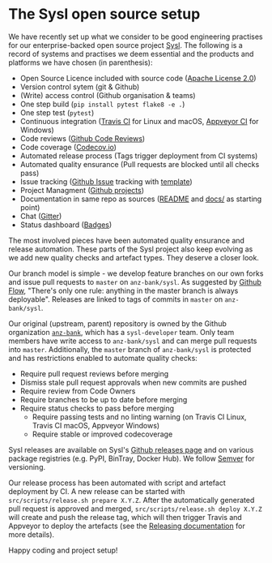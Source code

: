 The Sysl open source setup
======================

We have recently set up what we consider to be good engineering practises for our enterprise-backed open source project [Sysl](https://github.com/anz-bank/sysl). The following is a record of systems and practises we deem essential and the products and platforms we have chosen (in parenthesis):

* Open Source Licence included with source code ([Apache License 2.0](https://github.com/anz-bank/sysl/blob/master/LICENSE))
* Version control sytem (git & Github)
* (Write) access control (Github organisation & teams)
* One step build (`pip install pytest flake8 -e .`)
* One step test (`pytest`)
* Continuous integration ([Travis CI](https://travis-ci.org/anz-bank/sysl) for Linux and macOS, [Appveyor CI](https://ci.appveyor.com/project/anz-bank/sysl) for Windows)
* Code reviews ([Github Code Reviews](https://github.com/features/code-review))
* Code coverage ([Codecov.io](https://codecov.io/github/anz-bank/sysl/))
* Automated release process (Tags trigger deployment from CI systems)
* Automated quality ensurance (Pull requests are blocked until all checks pass)
* Issue tracking ([Github Issue](https://github.com/anz-bank/sysl/issues) tracking with [template](https://github.com/anz-bank/sysl/blob/master/ISSUE_TEMPLATE.md))
* Project Managment ([Github projects](https://github.com/anz-bank/sysl/projects))
* Documentation in same repo as sources ([README](https://github.com/anz-bank/sysl/blob/master/README.rst) and [docs/](https://github.com/anz-bank/sysl/blob/master/docs) as starting point)
* Chat ([Gitter](https://gitter.im/anz-bank/sysl))
* Status dashboard ([Badges](https://github.com/anz-bank/sysl/blob/master/README.rst))

The most involved pieces have been automated quality ensurance and release automation. These parts of the Sysl project also keep evolving as we add new quality checks and artefact types. They deserve a closer look.

Our branch model is simple - we develop feature branches on our own forks and issue pull requests to `master` on `anz-bank/sysl`. As suggested by [Github Flow](https://guides.github.com/introduction/flow/), "There's only one rule: anything in the master branch is always deployable". Releases are linked to tags of commits in `master` on `anz-bank/sysl`.

Our original (upstream, parent) repository is owned by the Github organization [`anz-bank`](https://github.com/anz-bank), which has a `sysl-developer` team. Only team members have write access to `anz-bank/sysl` and can merge pull requests into `master`. Additionally, the `master` branch of  `anz-bank/sysl` is protected and has restrictions enabled to automate quality checks:

 * Require pull request reviews before merging
 * Dismiss stale pull request approvals when new commits are pushed
 * Require review from Code Owners
 * Require branches to be up to date before merging
 * Require status checks to pass before merging
   - Require passing tests and no linting warning (on Travis CI Linux, Travis CI macOS, Appveyor Windows)
   - Require stable or improved codecoverage

Sysl releases are available on Sysl's [Github releases page](https://github.com/anz-bank/sysl/releases) and on various package registries (e.g. PyPI, BinTray, Docker Hub).  We follow [Semver](https://semver.org/) for versioning.

Our release process has been automated with script and artefact deployment by CI. A new release can be started with `src/scripts/release.sh prepare X.Y.Z`. After the automatically generated pull request is approved and merged, `src/scripts/release.sh deploy X.Y.Z` will create and push the release tag, which will then trigger Travis and Appveyor to deploy the artefacts (see the [Releasing documentation](https://github.com/anz-bank/sysl/blob/master/docs/releasing.md) for more details). 

Happy coding and project setup!

